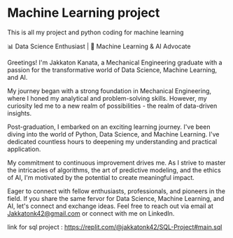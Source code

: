 # Machine Learning project
This is all my project and python coding for machine learning

📊 Data Science Enthusiast | 🤖 Machine Learning & AI Advocate

Greetings! I'm Jakkaton Kanata, a Mechanical Engineering graduate with a passion for the transformative world of Data Science, Machine Learning, and AI.

My journey began with a strong foundation in Mechanical Engineering, where I honed my analytical and problem-solving skills. However, my curiosity led me to a new realm of possibilities - the realm of data-driven insights.

Post-graduation, I embarked on an exciting learning journey. I've been diving into the world of Python, Data Science, and Machine Learning. I've dedicated countless hours to deepening my understanding and practical application.

My commitment to continuous improvement drives me. As I strive to master the intricacies of algorithms, the art of predictive modeling, and the ethics of AI, I'm motivated by the potential to create meaningful impact.

Eager to connect with fellow enthusiasts, professionals, and pioneers in the field. If you share the same fervor for Data Science, Machine Learning, and AI, let's connect and exchange ideas. Feel free to reach out via email at Jakkatonk42@gmail.com or connect with me on LinkedIn.


link for sql project : https://replit.com/@jakkatonk42/SQL-Project#main.sql
